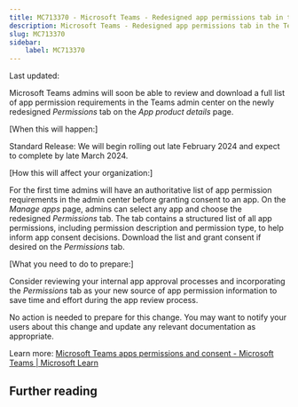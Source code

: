 ```yaml
---
title: MC713370 - Microsoft Teams - Redesigned app permissions tab in the Teams admin center
description: Microsoft Teams - Redesigned app permissions tab in the Teams admin center
slug: MC713370
sidebar:
    label: MC713370
---
```



Last updated: 

<p>Microsoft Teams admins will soon be able to review and download a full list of app permission requirements in the Teams admin center on the newly redesigned&nbsp;<i>Permissions </i>tab on the <i>App product details</i> page.&nbsp;</p><p>[When this will happen:]</p><p>Standard Release: We will begin rolling out late February 2024 and expect to complete by late March 2024.</p><p>[How this will affect your organization:]<br></p><p>For the first time admins will have an authoritative list of app permission requirements in the admin center before granting consent to an app. On the <i>Manage apps</i> page, admins can select any app and choose the redesigned&nbsp;<i>Permissions </i>tab. The tab contains a structured list of all app permissions, including permission description and permission type, to help inform app consent decisions. Download the list and grant consent if desired on the <i>Permissions </i>tab.&nbsp;</p><p>[What you need to do to prepare:]</p><p>Consider reviewing your internal app approval processes and incorporating the <i>Permissions </i>tab as your new source of app permission information to save time and effort during the app review process.<br></p><p>No action is needed to prepare for this change. You may want to notify your users about this change and update any relevant documentation as appropriate.</p><p>Learn more: <a href="https://learn.microsoft.com/microsoftteams/app-permissions" target="_blank">Microsoft Teams apps permissions and consent - Microsoft Teams | Microsoft Learn</a></p>

## Further reading
